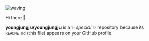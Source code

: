 ![waving](https://capsule-render.vercel.app/api?type=waving&height=200&text=Waving!&fontAlign=80&fontAlignY=40&color=gradient)

Hi there 👋

**youngjungju/youngjungju** is a ✨ _special_ ✨ repository because its `README.md` (this file) appears on your GitHub profile.
